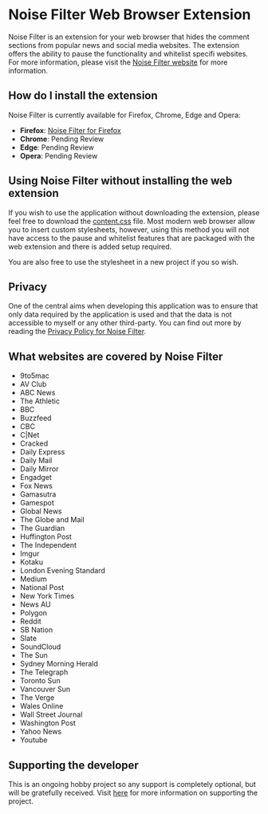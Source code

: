 # Noise Filter Web Browser Extension

Noise Filter is an extension for your web browser that hides the comment sections from popular news and social media websites. The extension offers the ability to pause the functionality and whitelist specifi websites. For more information, please visit the [Noise Filter website](https://noisefilterapp.github.io/) for more information.

## How do I install the extension

Noise Filter is currently available for Firefox, Chrome, Edge and Opera:

* **Firefox**: [Noise Filter for Firefox](https://addons.mozilla.org/en-GB/firefox/addon/noise-filter/)
* **Chrome**: Pending Review
* **Edge**: Pending Review
* **Opera**: Pending Review

## Using Noise Filter without installing the web extension

If you wish to use the application without downloading the extension, please feel free to download the [content.css](https://github.com/noisefilterapp/noisefilter/blob/master/src/style/css/content.css) file. Most modern web browser allow you to insert custom stylesheets, however, using this method you will not have access to the pause and whitelist features that are packaged with the web extension and there is added setup required.

You are also free to use the stylesheet in a new project if you so wish.

## Privacy

One of the central aims when developing this application was to ensure that only data required by the application is used and that the data is not accessible to myself or any other third-party. You can find out more by reading the [Privacy Policy for Noise Filter](https://noisefilterapp.github.io/privacy.html).

## What websites are covered by Noise Filter

* 9to5mac
* AV Club
* ABC News
* The Athletic
* BBC
* Buzzfeed
* CBC
* C|Net
* Cracked
* Daily Express
* Daily Mail
* Daily Mirror
* Engadget
* Fox News
* Gamasutra
* Gamespot
* Global News
* The Globe and Mail
* The Guardian
* Huffington Post
* The Independent
* Imgur
* Kotaku
* London Evening Standard
* Medium
* National Post
* New York Times
* News AU
* Polygon
* Reddit
* SB Nation
* Slate
* SoundCloud
* The Sun
* Sydney Morning Herald
* The Telegraph
* Toronto Sun
* Vancouver Sun
* The Verge
* Wales Online
* Wall Street Journal
* Washington Post
* Yahoo News
* Youtube

## Supporting the developer

This is an ongoing hobby project so any support is completely optional, but will be gratefully received. Visit [here](https://www.buymeacoffee.com/NoiseFilterApp) for more information on supporting the project.
